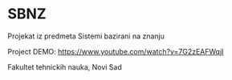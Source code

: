 # SBNZ
Projekat iz predmeta Sistemi bazirani na znanju

Project DEMO: https://www.youtube.com/watch?v=7G2zEAFWqjI

Fakultet tehnickih nauka, Novi Sad
